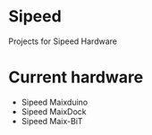 # Sipeed
Projects for Sipeed Hardware

# Current hardware

* Sipeed Maixduino
* Sipeed MaixDock
* Sipeed Maix-BiT

